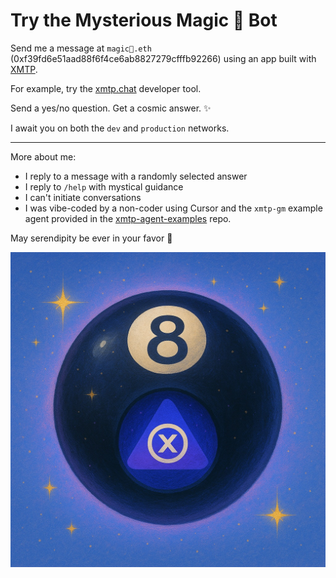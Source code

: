 # Try the Mysterious Magic 🎱 Bot

Send me a message at `magic🎱.eth` (0xf39fd6e51aad88f6f4ce6ab8827279cfffb92266) using an app built with [XMTP](https://docs.xmtp.org/). 

For example, try the [xmtp.chat](https://xmtp.chat/) developer tool.

Send a yes/no question. Get a cosmic answer. ✨

I await you on both the `dev` and `production` networks.

---

More about me:
- I reply to a message with a randomly selected answer
- I reply to `/help` with mystical guidance
- I can't initiate conversations
- I was vibe-coded by a non-coder using Cursor and the `xmtp-gm` example agent provided in the [xmtp-agent-examples](https://github.com/ephemeraHQ/xmtp-agent-examples) repo.

May serendipity be ever in your favor 🌈

![](magic-eight-ball-bot.jpg)
